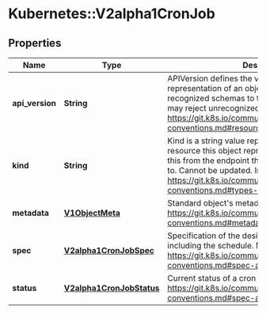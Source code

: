 # Kubernetes::V2alpha1CronJob

## Properties
Name | Type | Description | Notes
------------ | ------------- | ------------- | -------------
**api_version** | **String** | APIVersion defines the versioned schema of this representation of an object. Servers should convert recognized schemas to the latest internal value, and may reject unrecognized values. More info: https://git.k8s.io/community/contributors/devel/api-conventions.md#resources | [optional] 
**kind** | **String** | Kind is a string value representing the REST resource this object represents. Servers may infer this from the endpoint the client submits requests to. Cannot be updated. In CamelCase. More info: https://git.k8s.io/community/contributors/devel/api-conventions.md#types-kinds | [optional] 
**metadata** | [**V1ObjectMeta**](V1ObjectMeta.md) | Standard object&#39;s metadata. More info: https://git.k8s.io/community/contributors/devel/api-conventions.md#metadata | [optional] 
**spec** | [**V2alpha1CronJobSpec**](V2alpha1CronJobSpec.md) | Specification of the desired behavior of a cron job, including the schedule. More info: https://git.k8s.io/community/contributors/devel/api-conventions.md#spec-and-status | [optional] 
**status** | [**V2alpha1CronJobStatus**](V2alpha1CronJobStatus.md) | Current status of a cron job. More info: https://git.k8s.io/community/contributors/devel/api-conventions.md#spec-and-status | [optional] 


